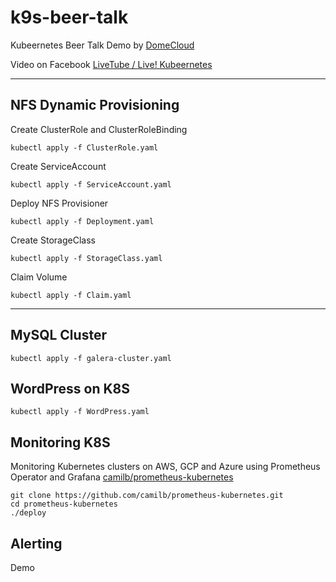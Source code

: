 # k9s-beer-talk
Kubeernetes Beer Talk Demo by [DomeCloud](https://dome.cloud)

Video on Facebook [LiveTube / Live! Kubeernetes
](https://www.facebook.com/livetubethailand/videos/2061413037459464/)

---
## NFS Dynamic Provisioning

Create ClusterRole and ClusterRoleBinding

```
kubectl apply -f ClusterRole.yaml
```

Create ServiceAccount

```
kubectl apply -f ServiceAccount.yaml
```

Deploy NFS Provisioner

```
kubectl apply -f Deployment.yaml
```

Create StorageClass

```
kubectl apply -f StorageClass.yaml
```

Claim Volume

```
kubectl apply -f Claim.yaml
```

---

## MySQL Cluster

```
kubectl apply -f galera-cluster.yaml
```

## WordPress on K8S

```
kubectl apply -f WordPress.yaml
```

## Monitoring K8S

Monitoring Kubernetes clusters on AWS, GCP and Azure using Prometheus Operator and Grafana [camilb/prometheus-kubernetes](https://github.com/camilb/prometheus-kubernetes)

```
git clone https://github.com/camilb/prometheus-kubernetes.git
cd prometheus-kubernetes
./deploy
```

## Alerting

Demo
